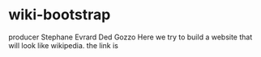 # wiki-bootstrap
producer Stephane Evrard Ded Gozzo
Here we try to build a website that will look like wikipedia.
the link is 
